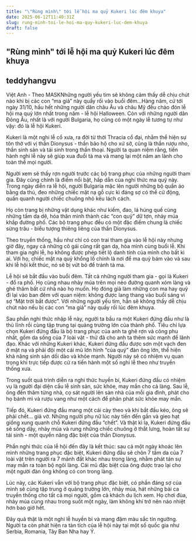 ```yaml
---
title: "\"Rùng mình\" tới lễ hội ma quỷ Kukeri lúc đêm khuya"
date: 2025-06-12T11:40:31Z
slug: rung-minh-toi-le-hoi-ma-quy-kukeri-luc-dem-khuya
draft: false
---
```


## "Rùng mình" tới lễ hội ma quỷ Kukeri lúc đêm khuya

## teddyhangvu

Việt Anh - Theo MASKNhững người yếu tim sẽ không cảm thấy dễ chịu chút nào khi bị các con “ma giả” này quấy rối vào buổi đêm...Hàng năm, cứ tới ngày 31/10, hầu hết những người dân châu Âu và châu Mỹ đều chào đón lễ hội ma quỷ lớn nhất trong năm - lễ hội Halloween. Còn với những người dân Đông Âu, nhất là với người Bulgaria, họ cũng có một ngày lễ tương tự như vậy: đó là lễ hội Kukeri.
 

Kukeri là một nghi lễ cổ xưa, ra đời từ thời Thracia cổ đại, nhằm thể hiện sự tôn thờ với vị thần Dionysus - thần bảo hộ cho xứ sở, cũng là thần rượu nho, thần sinh sản và tái sinh trong thần thoại. Người ta quan niệm rằng, tiến hành nghi lễ này sẽ giúp xua đuổi tà ma và mang lại một năm an lành cho toàn thể mọi người.
 
 

Người xem sẽ thấy rợn người trước các bộ trang phục của những người tham gia. Đây cũng chính là điểm nổi bật, hấp dẫn của nghi thức ma quỷ này. Trong ngày diễn ra lễ hội, người Bulgaria mặc lên người những bộ quần áo bằng da thú, đeo những chiếc mặt nạ gỗ cực kì đáng sợ có thể cử động, quấn quanh người chiếc chuông nhỏ kêu lách cách. 
 
 

Họ còn trang bị những vật dụng khác như kiếm, đao, lá húng quế cùng những tấm da dê, hóa thân mình thành các “con quỷ” dữ tợn, nhảy múa khắp đường phố. Các bộ trang phục đều có một đặc điểm chung là chiếc sừng trâu - biểu tượng thiêng liêng của thần Dionysus.
 
 

Theo truyền thống, hầu như chỉ có con trai tham gia vào lễ hội này nhưng giờ đây, ngay cả những cô gái cũng rất gan dạ, hòa mình cùng buổi lễ. Khi tham gia nghi lễ, họ không được phép tiết lộ danh tính của mình cho bất kì ai. Với họ, chiếc mặt nạ quỷ khổng lồ chính là nơi để ma quỷ bám vào và sau khi lễ hội kết thúc, nó sẽ bị vứt bỏ để tránh tà ma.
 
 

Lễ hội sẽ bắt đầu vào buổi đêm. Tất cả những người tham gia - gọi là Kukeri - đổ ra phố. Họ cùng nhau nhảy múa trên mọi nẻo đường quanh xóm làng và ghé thăm bất cứ nhà nào họ muốn. Họ đóng giả làm những con ma hay quỷ đi lại vào ban đêm với quan niệm: không được lang thang vào buổi sáng vì sợ “Mặt trời bắt được”. Với những người yếu tim, hẳn sẽ không thấy dễ chịu chút nào nếu bị các con “ma giả” này quấy rối lúc đêm khuya. 
 
 

Sau phần nghi thức nhập lễ này, người ta bầu ra một Kukeri đứng đầu như là thủ lĩnh rồi cùng tập trung tại quảng trường lớn của thành phố. Tiêu chí lựa chọn Kukeri đứng đầu là bộ trang phục của anh ta ghê rợn và công phu nhất, gồm da sống của 7 loài vật - thứ đã cho anh ta thêm sức mạnh để lãnh đạo. Khác với những Kukeri khác, Kukeri đứng đầu được sơn một vạch đen ở mặt nạ và phải đội một cái mũ lớn hình “của quý” đàn ông lớn, thể hiện khả năng sinh sản dồi dào và khỏe mạnh. Người này sẽ có nhiệm vụ quan trọng khi trực tiếp được cử ra tiến hành một số nghi lễ theo như truyền thống xưa.
 
 

Trong suốt quá trình diễn ra nghi thức huyền bí, Kukeri đứng đầu có nhiệm vụ là người đại diện cầu lễ sinh sản, sức khỏe, may mắn cho cả làng. Sau lễ, ông đến thăm từng nhà, cọ sát người lên sàn nhà của mỗi gia đình, phát cho họ bánh mì và rượu vang như một cách để phân phát sức khỏe may mắn.
 
 

Tiếp đó, Kukeri đứng đầu mang một cái cày theo và khi bắt đầu kéo, ông sẽ phải chết… giả vờ. Những người phụ nữ lúc này tiến đến gần và gieo hạt giống xung quanh chỗ Kukeri đứng đầu “chết”. Và thật kì lạ, Kukeri đứng đầu sẽ sống dậy, nhảy múa và rung những chiếc chuông ở thắt lưng, hoàn tất sự tái sinh - một quyền năng đặc biệt của thần Dionysus.  
 
 

Phần nghi thức của lễ hội đến đây là kết thúc: sau cả một ngày khoác lên mình những trang phục đặc biệt, Kukeri đứng đầu sẽ chôn 7 tấm da của 7 loài vật trên người ra 7 mảnh đất khác nhau trong làng, nhằm phát tán sự may mắn ra toàn bộ ngôi làng. Cái mũ đặc biệt của ông được trao lại cho một người đàn ông không có con trong làng.
 
 

Lúc này, các Kukeri vẫn với bộ trang phục đặc biệt, có phần đáng sợ của mình sẽ cùng tập trung ở quảng trường lớn, nhảy múa, hát những bài ca truyền thống cho tất cả mọi người, gồm cả khách du lịch xem. Họ chơi đùa, nhảy múa cùng nhau trong suốt một ngày, làm không khí trở nên náo nhiệt hơn bao giờ hết.
 
 

Đây quả thật là một nghi lễ huyền bí và mang đậm màu sắc tín ngưỡng. Người ta còn phát hiện ra tàn tích của lễ hội này tại một số quốc gia như Serbia, Romania, Tây Ban Nha hay Ý.